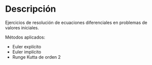 # Descripción

Ejercicios de resolución de ecuaciones diferenciales en problemas de valores iniciales.

Métodos aplicados:
- Euler explícito
- Euler implícito
- Runge Kutta de orden 2

